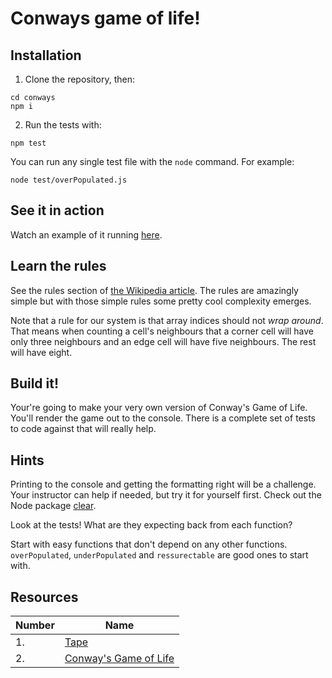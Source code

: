 # Conways game of life!

## Installation

1. Clone the repository, then:
  ```shell
  cd conways
  npm i
  ```

2. Run the tests with:
  ```shell
  npm test
  ```

  You can run any single test file with the `node` command. For example:
  ```shell
  node test/overPopulated.js
  ```

## See it in action
Watch an example of it running [here](http://pmav.eu/stuff/javascript-game-of-life-v3.1.1/).

## Learn the rules
See the rules section of [the Wikipedia article](https://en.wikipedia.org/wiki/Conway%27s_Game_of_Life#Rules). The rules are amazingly simple but with those simple rules some pretty cool complexity emerges.

Note that a rule for our system is that array indices should not _wrap around_. That means when counting a cell's neighbours that a corner cell will have only three neighbours and an edge cell will have five neighbours. The rest will have eight.

## Build it!

Your're going to make your very own version of Conway's Game of Life. You'll render the game out to the console. There is a complete set of tests to code against that will really help.

## Hints

Printing to the console and getting the formatting right will be a challenge. Your instructor can help if needed, but try it for yourself first. Check out the Node package [clear](https://www.npmjs.com/package/clear).

Look at the tests! What are they expecting back from each function?

Start with easy functions that don't depend on any other functions. `overPopulated`, `underPopulated` and `ressurectable` are good ones to start with.

## Resources

Number | Name
-------|-------------------
1.     | [Tape](https://github.com/substack/tape)
2.     | [Conway's Game of Life](https://en.wikipedia.org/wiki/Conway%27s_Game_of_Life)
